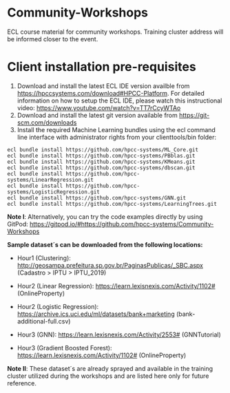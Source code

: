 # Community-Workshops
ECL course material for community workshops. Training cluster address will be informed closer to the event.

# Client installation pre-requisites
1. Download and install the latest ECL IDE version availble from https://hpccsystems.com/download#HPCC-Platform. For detailed information on how to setup the ECL IDE, please watch this instructional video: https://www.youtube.com/watch?v=TT7rCcyWTAo
2. Download and install the latest git version available from https://git-scm.com/downloads
3. Install the required Machine Learning bundles using the ecl command line interface with administrator rights from your clienttools/bin folder:

```
ecl bundle install https://github.com/hpcc-systems/ML_Core.git
ecl bundle install https://github.com/hpcc-systems/PBblas.git
ecl bundle install https://github.com/hpcc-systems/KMeans.git
ecl bundle install https://github.com/hpcc-systems/dbscan.git
ecl bundle install https://github.com/hpcc-systems/LinearRegression.git
ecl bundle install https://github.com/hpcc-systems/LogisticRegression.git
ecl bundle install https://github.com/hpcc-systems/GNN.git
ecl bundle install https://github.com/hpcc-systems/LearningTrees.git
```
**Note I**:  Alternatively, you can try the code examples directly by using GitPod: https://gitpod.io/#https://github.com/hpcc-systems/Community-Workshops

**Sample dataset´s can be downloaded from the following locations:**

- Hour1 (Clustering): http://geosampa.prefeitura.sp.gov.br/PaginasPublicas/_SBC.aspx (Cadastro > IPTU > IPTU_2019)

- Hour2 (Linear Regression): https://learn.lexisnexis.com/Activity/1102# (OnlineProperty) 

- Hour2 (Logistic Regression): https://archive.ics.uci.edu/ml/datasets/bank+marketing (bank-additional-full.csv) 

- Hour3 (GNN): https://learn.lexisnexis.com/Activity/2553# (GNNTutorial)

- Hour3 (Gradient Boosted Forest): https://learn.lexisnexis.com/Activity/1102# (OnlineProperty)  

**Note II**:  These dataset´s are already sprayed and available in the training cluster utilized during the workshops and are listed here only for future reference.
